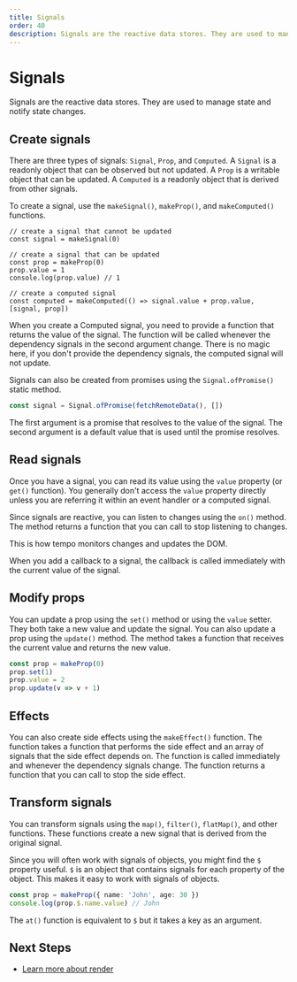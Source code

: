 ```yaml
---
title: Signals
order: 40
description: Signals are the reactive data stores. They are used to manage state and notify state changes.
---
```

# Signals

Signals are the reactive data stores. They are used to manage state and notify state changes.

## Create signals

There are three types of signals: `Signal`, `Prop`, and `Computed`. A `Signal` is a readonly object that can be observed but not updated. A `Prop` is a writable object that can be updated. A `Computed` is a readonly object that is derived from other signals.

To create a signal, use the `makeSignal()`, `makeProp()`, and `makeComputed()` functions.

```tsx
// create a signal that cannot be updated
const signal = makeSignal(0)

// create a signal that can be updated
const prop = makeProp(0)
prop.value = 1
console.log(prop.value) // 1

// create a computed signal
const computed = makeComputed(() => signal.value + prop.value, [signal, prop])
```

When you create a Computed signal, you need to provide a function that returns the value of the signal. The function will be called whenever the dependency signals in the second argument change. There is no magic here, if you don't provide the dependency signals, the computed signal will not update.

Signals can also be created from promises using the `Signal.ofPromise()` static method.

```ts
const signal = Signal.ofPromise(fetchRemoteData(), [])
```

The first argument is a promise that resolves to the value of the signal. The second argument is a default value that is used until the promise resolves.

## Read signals

Once you have a signal, you can read its value using the `value` property (or `get()` function). You generally don't access the `value` property directly unless you are referring it within an event handler or a computed signal.

Since signals are reactive, you can listen to changes using the `on()` method. The method returns a function that you can call to stop listening to changes.

This is how tempo monitors changes and updates the DOM.

When you add a callback to a signal, the callback is called immediately with the current value of the signal.

## Modify props

You can update a prop using the `set()` method or using the `value` setter. They both take a new value and update the signal. You can also update a prop using the `update()` method. The method takes a function that receives the current value and returns the new value.

```ts
const prop = makeProp(0)
prop.set(1)
prop.value = 2
prop.update(v => v + 1)
```

## Effects

You can also create side effects using the `makeEffect()` function. The function takes a function that performs the side effect and an array of signals that the side effect depends on. The function is called immediately and whenever the dependency signals change. The function returns a function that you can call to stop the side effect.

## Transform signals

You can transform signals using the `map()`, `filter()`, `flatMap()`, and other functions. These functions create a new signal that is derived from the original signal.

Since you will often work with signals of objects, you might find the `$` property useful. `$` is an object that contains signals for each property of the object. This makes it easy to work with signals of objects.

```ts
const prop = makeProp({ name: 'John', age: 30 })
console.log(prop.$.name.value) // John
```

The `at()` function is equivalent to `$` but it takes a key as an argument.

## Next Steps

- [Learn more about render](/page/render.html)
